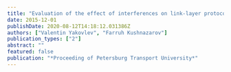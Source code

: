 ```yaml
---
title: "Evaluation of the effect of interferences on link-layer protocol performance"
date: 2015-12-01
publishDate: 2020-08-12T14:18:12.031386Z
authors: ["Valentin Yakovlev", "Farruh Kushnazarov"]
publication_types: ["2"]
abstract: ""
featured: false
publication: "*Proceeding of Petersburg Transport University*"
---
```


